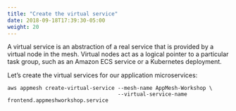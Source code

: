 ```yaml
---
title: "Create the virtual service"
date: 2018-09-18T17:39:30-05:00
weight: 20
---
```


A virtual service is an abstraction of a real service that is provided by a virtual node in the mesh. Virtual nodes act as a logical pointer to a particular task group, such as an Amazon ECS service or a Kubernetes deployment.

Let’s create the virtual services for our application microservices:

```
aws appmesh create-virtual-service --mesh-name AppMesh-Workshop \
                                   --virtual-service-name frontend.appmeshworkshop.service
```